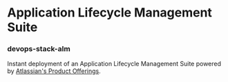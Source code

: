 # Application Lifecycle Management Suite
### devops-stack-alm
Instant deployment of an Application Lifecycle Management Suite
powered by [Atlassian's Product Offerings](https://www.atlassian.com/software).
